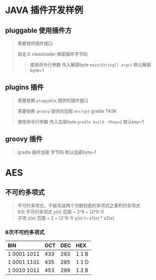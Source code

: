 # JAVA 插件开发样例

## pluggable 使用插件方

> 需要提供插件接口
> 
> 自定义 classloader 解密插件字节码
>> 使用命令行参数 传入解密byte `main(String[] args)` 默认解密byte=1

## plugins 插件

> 需要依赖 `pluggable` 提供的插件接口
> 
> 需要依赖 `groovy` 提供的加密 `encrypt` gradle TASK
> 
> 使用命令行参数 传入加密byte `gradle build -Pkey=2` 默认key=1
 
## groovy 插件

> gradle 插件加密 字节码  默认加密byte=1
 
 
# AES

## 不可约多项式

> 不可约多项式，不能写成两个次数较低的多项式之乘积的多项式\
> 8次 不可约多项式 y(x) 范围 = 2^8 ~ (2^9-1) \
> 子项 z(x) 范围 = 2 ~ (2^8-1)
> y(x) != z1(x) * z2(x)

### 8次不可约多项式

| BIN         | OCT | DEC | HEX   |
|:------------|:----|:----|:------|
| 1 0001 1011 | 433 | 283 | 1 1 B |
| 1 0001 1101 | 435 | 285 | 1 1 D |
| 1 0010 1011 | 453 | 299 | 1 2 B |